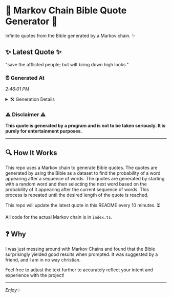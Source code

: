 # 📖 Markov Chain Bible Quote Generator 📖

Infinite quotes from the Bible generated by a Markov chain. ✨

## ✨ Latest Quote ✨
"save the afflicted people; but wilt bring down high looks."

### ⏰ Generated At
*2:46:01 PM*

<details>
    <summary>🛠️ Generation Details</summary>
    <p>
        <strong>🌱 Seed:</strong> save<br>
        <strong>🔄 Iterations:</strong> 9<br>
        <strong>📜 Context History:</strong><br>[ save ]: the<br>[ save, the ]: afflicted<br>[ save, the, afflicted ]: people;<br>[ save, the, afflicted, people; ]: but<br>[ save, the, afflicted, people;, but ]: wilt<br>[ save, the, afflicted, people;, but, wilt ]: bring<br>[ the, afflicted, people;, but, wilt, bring ]: down<br>[ afflicted, people;, but, wilt, bring, down ]: high<br>[ people;, but, wilt, bring, down, high ]: looks.<br>
    </p>
</details>

### ⚠️ Disclaimer ⚠️
**This quote is generated by a program and is not to be taken seriously. It is purely for entertainment purposes.**

---

## 🔍 How It Works

This repo uses a Markov chain to generate Bible quotes. The quotes are generated by using the Bible as a dataset to find the probability of a word appearing after a sequence of words. The quotes are generated by starting with a random word and then selecting the next word based on the probability of it appearing after the current sequence of words. This process is repeated until the desired length of the quote is reached.

This repo will update the latest quote in this README every 10 minutes. ⏳

All code for the actual Markov chain is in `index.ts`.

## ❓ Why

I was just messing around with Markov Chains and found that the Bible surprisingly yielded good results when prompted. 
It was suggested by a friend, and I am in no way christian.

Feel free to adjust the text further to accurately reflect your intent and experience with the project!

---

*Enjoy*✨
